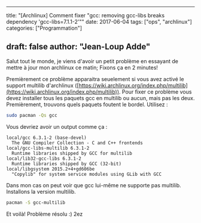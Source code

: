 
---
title: "[Archlinux] Comment fixer \"gcc: removing gcc-libs breaks dependency 'gcc-libs=7.1.1-2'\""
date: 2017-06-04
tags: ["ops", "archlinux"]
categories: ["Programmation"]

draft: false
author: "Jean-Loup Adde"
---

Salut tout le monde, je viens d'avoir un petit problème en essayant de mettre à jour mon archlinux ce matin; Fixons ça en 2 minutes!

Premièrement ce problème apparaitra seuelement si vous avez activé le support multilib d'archlinux ([https://wiki.archlinux.org/index.php/multilib](https://wiki.archlinux.org/index.php/multilib)). Pour fixer ce problème vous devez installer tous les paquets gcc en multilib ou aucun, mais pas les deux. Premièrement, trouvons quels paquets foutent le bordel. Utilisez :

```bash
sudo pacman -Qs gcc
```

Vous devriez avoir un output comme ça :

```
local/gcc 6.3.1-2 (base-devel)
  The GNU Compiler Collection - C and C++ frontends
local/gcc-libs-multilib 6.3.1-2
  Runtime libraries shipped by GCC for multilib
local/lib32-gcc-libs 6.3.1-2
  Runtime libraries shipped by GCC (32-bit)
local/libgsystem 2015.2+4+gd606be
  "Copylib" for system service modules using GLib with GCC
```

Dans mon cas on peut voir que gcc lui-même ne supporte pas multilib. Installons la version multilib.

```bash
pacman -S gcc-multilib
```

Et voilà! Problème résolu :) 2ez
